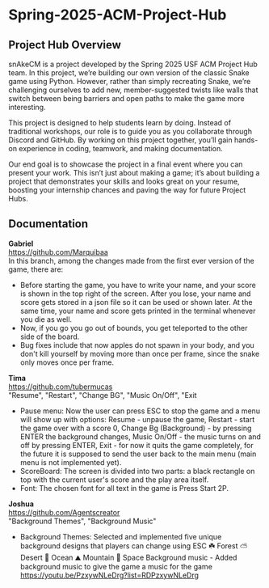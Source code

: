 # Spring-2025-ACM-Project-Hub
## Project Hub Overview

snAkeCM is a project developed by the Spring 2025 USF ACM Project Hub team. In this project, we’re building our own version of the classic Snake game using Python. However, rather than simply recreating Snake, we’re challenging ourselves to add new, member-suggested twists like walls that switch between being barriers and open paths to make the game more interesting.

This project is designed to help students learn by doing. Instead of traditional workshops, our role is to guide you as you collaborate through Discord and GitHub. By working on this project together, you’ll gain hands-on experience in coding, teamwork, and making documentation.

Our end goal is to showcase the project in a final event where you can present your work. This isn’t just about making a game; it’s about building a project that demonstrates your skills and looks great on your resume, boosting your internship chances and paving the way for future Project Hubs.

## Documentation

**Gabriel** <br />
https://github.com/Marquibaa <br />
In this branch, among the changes made from the first ever version of the game, there are:
- Before starting the game, you have to write your name, and your score is shown in the top right of the screen. After you lose, your name and score gets stored in a json file so it can be used or shown later. At the same time, your name and score gets printed in the terminal whenever you die as well.
- Now, if you go you go out of bounds, you get teleported to the other side of the board.
- Bug fixes include that now apples do not spawn in your body, and you don't kill yourself by moving more than once per frame, since the snake only moves once per frame.

**Tima** <br />
https://github.com/tubermucas <br />
"Resume", "Restart", "Change BG", "Music On/Off", "Exit
- Pause menu: Now the user can press ESC to stop the game and a menu will show up with options: Resume - unpause the game, Restart - start the game over with a score 0, Change Bg (Background) - by pressing ENTER the background changes, Music On/Off - the music turns on and off by pressing ENTER, Exit - for now it quits the game completely, for the future it is supposed to send the user back to the main menu (main menu is not implemented yet).
- ScoreBoard: The screen is divided into two parts: a black rectangle on top with the current user's score and the play area itself.
- Font: The chosen font for all text in the game is Press Start 2P.

**Joshua** <br />
https://github.com/Agentscreator <br />
"Background Themes", "Background Music"
- Background Themes: Selected and implemented five unique background designs that players can change using ESC ☘️ Forest ⛅️ Desert 🌊 Ocean ⛰️ Mountain 🌌 Space
Background music - Added background music to give the game a music for the game https://youtu.be/PzxywNLeDrg?list=RDPzxywNLeDrg 
